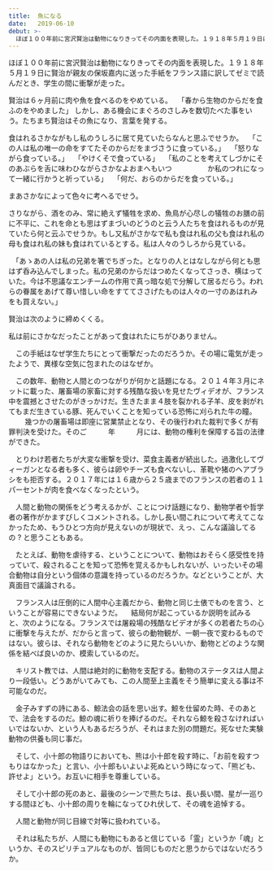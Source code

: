 ```yaml
---
title:  魚になる
date:   2019-06-10
debut: >-
  ほぼ１００年前に宮沢賢治は動物になりきってその内面を表現した。１９１８年５月１９日に賢治が親友の保坂嘉内に送った手紙をフランス語に訳してゼミで読んだとき、学生の間に衝撃が走った。
---
```

ほぼ１００年前に宮沢賢治は動物になりきってその内面を表現した。１９１８年５月１９日に賢治が親友の保坂嘉内に送った手紙をフランス語に訳してゼミで読んだとき、学生の間に衝撃が走った。

賢治は６ヶ月前に肉や魚を食べるのをやめている。
　「春から生物のからだを食ふのをやめました」
しかし、ある機会にまぐろのさしみを数切たべた事をいう。たちまち賢治はその魚になり、言葉を発する。

食はれるさかながもし私のうしろに居て見ていたらなんと思ふでせうか。
　「この人は私の唯一の命をすてたそのからだをまづさうに食っている。」
　「怒りながら食っている。」
　「やけくそで食っている」
　「私のことを考えてしづかにそのあぶらを舌に味わひながらさかなよおまへもいつ　　　　　か私のつれになって一緒に行かうと祈っている」
　「何だ、おらのからだを食っている。」

まあさかなによって色々に考へるでせう。

さりながら、酒をのみ、常に絶えず犠牲を求め、魚鳥が心尽しの犠牲のお膳の前に不平に、これを命とも思はずまづいのどうのと云う人たちを食はれるものが見ていたら何と云ふでせうか。もし又私がさかなで私も食はれ私の父も食はれ私の母も食はれ私の妹も食はれているとする。私は人々のうしろから見ている。

　「あゝあの人は私の兄弟を箸でちぎった。となりの人とはなしながら何とも思はず呑み込んでしまった。私の兄弟のからだはつめたくなってさっき、横はっていた。今は不思議なエンチームの作用で真っ暗な処で分解して居るだらう。われらの眷属をあげて尊い惜しい命をすててささげたものは人々の一寸のあはれみをも買えない。」

賢治は次のように締めくくる。

私は前にさかなだったことがあって食はれたにちがひありません。

　この手紙はなぜ学生たちにとって衝撃だったのだろうか。その場に電気が走ったようで、異様な空気に包まれたのはなぜか。

　この数年、動物と人間とのつながりが何かと話題になる。２０１４年３月にネットに載った、屠畜場の家畜に対する残酷な扱いを見せたヴィデオが、フランス中を震撼とさせたのがきっかけだ。生きたまま４肢を裂かれる子羊、皮を剥がれてもまだ生きている豚、死んでいくことを知っている恐怖に刈られた牛の瞳。
　
　幾つかの屠畜場は即座に営業禁止となり、その後行われた裁判で多くが有罪判決を受けた。そのご　　　年　　　月には、動物の権利を保障する旨の法律ができた。

　とりわけ若者たちが大変な衝撃を受け、菜食主義者が続出した。過激化してヴィーガンとなる者も多く、彼らは卵やチーズも食べないし、革靴や猪のヘアブラシをも拒否する。２０１７年には１６歳から２５歳までのフランスの若者の１１パーセントが肉を食べなくなったという。

　人間と動物の関係をどう考えるかが、ことにつけ話題になり、動物学者や哲学者の著作がかますびしくコメントされる。しかし長い間これについて考えてこなかったため、もうひとつ方向が見えないのが現状で、えっ、こんな議論してるの ? と思うこともある。

　たとえば、動物を虐待する、ということについて、動物はおそらく感受性を持っていて、殺されることを知って恐怖を覚えるかもしれないが、いったいその場合動物は自分という個体の意識を持っているのだろうか。などということが、大真面目で議論される。

　フランス人は圧倒的に人間中心主義だから、動物と同じ土俵でものを言う、ということが容易にできないようだ。
　結局何が起こっているか説明を試みると、次のようになる。フランスでは屠殺場の残酷なビデオが多くの若者たちの心に衝撃を与えたが、だからと言って、彼らの動物観が、一朝一夜で変わるものではない。彼らは、それなら動物をどのように見たらいいか、動物とどのような関係を結べば良いのか、模索しているのだ。

　キリスト教では、人間は絶対的に動物を支配する。動物のステータスは人間より一段低い。どうあがいてみても、この人間至上主義をそう簡単に変える事は不可能なのだ。

　金子みすずの詩にある、鯨法会の話を思い出す。鯨を仕留めた時、そのあとで、法会をするのだ。鯨の魂に祈りを捧げるのだ。それなら鯨を殺さなければいいではないか、という人もあるだろうが、それはまた別の問題だ。死なせた実験動物の供養も同じ事だ。

　そして、小十郎の物語りにおいても、熊は小十郎を殺す時に、「お前を殺すつもりはなかった」と言い、小十郎もいよいよ死ぬという時になって、「熊ども、許せよ」という。お互いに相手を尊重している。

　そして小十郎の死のあと、最後のシーンで熊たちは、長い長い間、星が一巡りする間ほども、小十郎の周りを輪になってひれ伏して、その魂を追悼する。

　人間と動物が同じ目線で対等に扱われている。

　それは私たちが、人間にも動物にもあると信じている「霊」というか「魂」というか、そのスピリチュアルなものが、皆同じものだと思うからではないだろうか。

